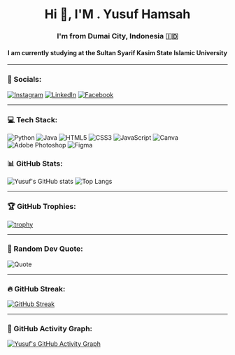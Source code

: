 <h1 align="center">Hi 👋, I'M . Yusuf Hamsah</h1>
<h3 align="center">I'm from Dumai City, Indonesia 🇮🇩</h3>
<h4 align="center">I am currently studying at the Sultan Syarif Kasim State Islamic University
</h4>

---

### 🔗 Socials:
[![Instagram](https://img.shields.io/badge/Instagram-%23E4405F.svg?style=for-the-badge&logo=Instagram&logoColor=white)](https://instagram.com/username)
[![LinkedIn](https://img.shields.io/badge/LinkedIn-%230077B5.svg?style=for-the-badge&logo=linkedin&logoColor=white)](https://linkedin.com/in/username)
[![Facebook](https://img.shields.io/badge/Facebook-%231877F2.svg?style=for-the-badge&logo=facebook&logoColor=white)](https://facebook.com/username)

---

### 💻 Tech Stack:
![Python](https://img.shields.io/badge/Python-3670A0?style=for-the-badge&logo=python&logoColor=ffdd54)
![Java](https://img.shields.io/badge/Java-%23ED8B00?style=for-the-badge&logo=java&logoColor=white)
![HTML5](https://img.shields.io/badge/HTML5-%23E34F26.svg?style=for-the-badge&logo=html5&logoColor=white)
![CSS3](https://img.shields.io/badge/CSS3-%231572B6.svg?style=for-the-badge&logo=css3&logoColor=white)
![JavaScript](https://img.shields.io/badge/JavaScript-%23323330.svg?style=for-the-badge&logo=javascript&logoColor=%23F7DF1E)
![Canva](https://img.shields.io/badge/Canva-%2300C4CC.svg?style=for-the-badge&logo=Canva&logoColor=white)
![Adobe Photoshop](https://img.shields.io/badge/Adobe%20Photoshop-31A8FF.svg?style=for-the-badge&logo=Adobe-Photoshop&logoColor=white)
![Figma](https://img.shields.io/badge/Figma-F24E1E.svg?style=for-the-badge&logo=Figma&logoColor=white)

### 📊 GitHub Stats:
![Yusuf's GitHub stats](https://github-readme-stats.vercel.app/api?username=yusufhamsah17&show_icons=true&theme=tokyonight)
![Top Langs](https://github-readme-stats.vercel.app/api/top-langs/?username=yusufhamsah17&layout=compact&theme=tokyonight)

---

### 🏆 GitHub Trophies:
[![trophy](https://github-profile-trophy.vercel.app/?username=yusufhamsah17&theme=dracula)](https://github.com/ryo-ma/github-profile-trophy)

---

### 💬 Random Dev Quote:
![Quote](https://quotes-github-readme.vercel.app/api?type=horizontal&theme=dark)

---

### 🔥 GitHub Streak:
[![GitHub Streak](https://streak-stats.demolab.com?user=yusufhamsah17&theme=tokyonight)](https://git.io/streak-stats)

---

### 📌 GitHub Activity Graph:
[![Yusuf's GitHub Activity Graph](https://github-readme-activity-graph.vercel.app/graph?username=yusufhamsah17&theme=tokyo-night)](https://github.com/ashutosh00710/github-readme-activity-graph)
